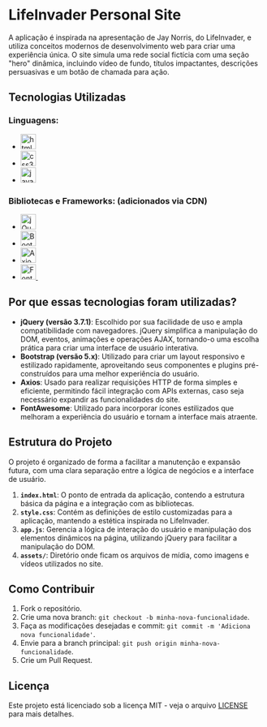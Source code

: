# LifeInvader Personal Site

A aplicação é inspirada na apresentação de Jay Norris, do LifeInvader, e utiliza conceitos modernos de desenvolvimento web para criar uma experiência única. O site simula uma rede social fictícia com uma seção "hero" dinâmica, incluindo vídeo de fundo, títulos impactantes, descrições persuasivas e um botão de chamada para ação.

## Tecnologias Utilizadas

### Linguagens:
- <a href="https://developer.mozilla.org/pt-BR/docs/Web/HTML" target="_blank"><img src="https://cdn.jsdelivr.net/gh/devicons/devicon/icons/html5/html5-original.svg" height="30" alt="html5 logo"  /></a>
  <img width="12" />
- <a href="https://developer.mozilla.org/pt-BR/docs/Web/CSS" target="_blank"><img src="https://cdn.jsdelivr.net/gh/devicons/devicon/icons/css3/css3-original.svg" height="30" alt="css3 logo"  /></a>
  <img width="12" />
- <a href="https://developer.mozilla.org/pt-BR/docs/Web/JavaScript" target="_blank"><img src="https://cdn.jsdelivr.net/gh/devicons/devicon/icons/javascript/javascript-original.svg" height="30" alt="javascript logo"  /></a>
  <img width="12" />

### Bibliotecas e Frameworks: (adicionados via CDN)
- <a href="https://jquery.com/" target="_blank"><img src="https://cdn.jsdelivr.net/gh/devicons/devicon/icons/jquery/jquery-original.svg" height="30" alt="jQuery logo"/></a>
    <img width="12" />
- <a href="https://getbootstrap.com/" target="_blank"><img src="https://cdn.jsdelivr.net/gh/devicons/devicon/icons/bootstrap/bootstrap-original.svg" height="30" alt="Bootstrap logo"/></a>
    <img width="12" />
- <a href="https://axios-http.com/ptbr/" target="_blank"><img src="https://cdn.jsdelivr.net/gh/devicons/devicon@latest/icons/axios/axios-plain-wordmark.svg" height="30" alt="Axios logo"/></a> 
    <img width="18" />
- <a href="https://fontawesome.com/icons" target="_blank"><img src="https://static-00.iconduck.com/assets.00/font-awesome-icon-1024x1024-n1norbzq.png" height="30" alt="FontAwesome logo"/> </a>
    <img width="12" />

## Por que essas tecnologias foram utilizadas?
- **jQuery (versão 3.7.1)**: Escolhido por sua facilidade de uso e ampla compatibilidade com navegadores. jQuery simplifica a manipulação do DOM, eventos, animações e operações AJAX, tornando-o uma escolha prática para criar uma interface de usuário interativa.
- **Bootstrap (versão 5.x)**: Utilizado para criar um layout responsivo e estilizado rapidamente, aproveitando seus componentes e plugins pré-construídos para uma melhor experiência do usuário.
- **Axios**: Usado para realizar requisições HTTP de forma simples e eficiente, permitindo fácil integração com APIs externas, caso seja necessário expandir as funcionalidades do site.
- **FontAwesome**: Utilizado para incorporar ícones estilizados que melhoram a experiência do usuário e tornam a interface mais atraente.

## Estrutura do Projeto

O projeto é organizado de forma a facilitar a manutenção e expansão futura, com uma clara separação entre a lógica de negócios e a interface de usuário.

1. **`index.html`**: O ponto de entrada da aplicação, contendo a estrutura básica da página e a integração com as bibliotecas.
2. **`style.css`**: Contém as definições de estilo customizadas para a aplicação, mantendo a estética inspirada no LifeInvader.
3. **`app.js`**: Gerencia a lógica de interação do usuário e manipulação dos elementos dinâmicos na página, utilizando jQuery para facilitar a manipulação do DOM.
4. **`assets/`**: Diretório onde ficam os arquivos de mídia, como imagens e vídeos utilizados no site.

## Como Contribuir

1. Fork o repositório.
2. Crie uma nova branch: `git checkout -b minha-nova-funcionalidade`.
3. Faça as modificações desejadas e commit: `git commit -m 'Adiciona nova funcionalidade'`.
4. Envie para a branch principal: `git push origin minha-nova-funcionalidade`.
5. Crie um Pull Request.

## Licença

Este projeto está licenciado sob a licença MIT - veja o arquivo [LICENSE](LICENSE) para mais detalhes.
